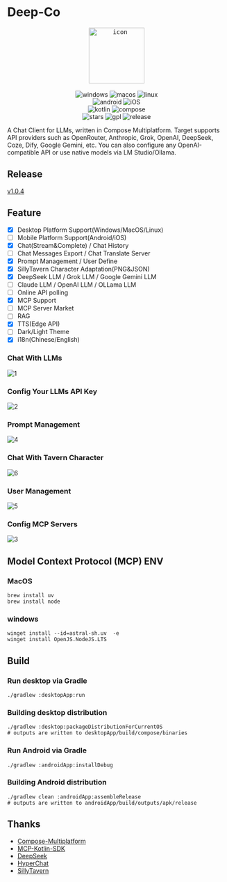 # Deep-Co

<p align="center">
<kbd>
  <img alt="icon" src="desktopApp/icon.png" width="128" height="128">
</kbd>
  <br>
  <br>
  <img alt="windows" src="http://img.shields.io/badge/-Windows-477FE4.svg?style=flat">
  <img alt="macos" src="http://img.shields.io/badge/-MacOS-FCF0E7.svg?style=flat">
  <img alt="linux" src="http://img.shields.io/badge/-Linux-5D1A42.svg?style=flat">
  <br>
  <img alt="android" src="http://img.shields.io/badge/-Android-00FF00.svg?style=flat">
  <img alt="iOS" src="http://img.shields.io/badge/-iOS-000000.svg?style=flat">
  <br>
  <img alt="kotlin" src="https://img.shields.io/badge/kotlin-2.1.20-blue.svg?logo=kotlin">
  <img alt="compose" src="https://img.shields.io/badge/compose-1.7.3-blue?logoColor=f5f5f5">
  <br>
  <img alt="stars" src="https://img.shields.io/github/stars/succlz123/DeepCo?color=pink&style=plastic">
  <img alt="gpl" src="https://img.shields.io/badge/license-GPL--3.0-orange">
  <img alt="release" src="https://img.shields.io/github/v/release/succlz123/DeepCo?color=blueviolet&display_name=tag&include_prereleases&label=Release">
</p>


A Chat Client for LLMs, written in Compose Multiplatform. Target supports API providers such as OpenRouter, Anthropic, Grok, OpenAI, DeepSeek,
Coze, Dify, Google Gemini, etc. You can also configure any OpenAI-compatible API or use native models via LM Studio/Ollama.


## Release

[v1.0.4](https://github.com/succlz123/DeepCo/releases)


## Feature

- [x] Desktop Platform Support(Windows/MacOS/Linux)
- [ ] Mobile Platform Support(Android/iOS)
- [x] Chat(Stream&Complete) / Chat History
- [ ] Chat Messages Export / Chat Translate Server
- [x] Prompt Management / User Define
- [x] SillyTavern Character Adaptation(PNG&JSON)
- [x] DeepSeek LLM / Grok LLM / Google Gemini LLM
- [ ] Claude LLM / OpenAI LLM / OLLama LLM
- [ ] Online API polling
- [x] MCP Support
- [ ] MCP Server Market
- [ ] RAG
- [x] TTS(Edge API)
- [ ] Dark/Light Theme
- [x] i18n(Chinese/English)

### Chat With LLMs

![1](screenshots/1.jpg)

### Config Your LLMs API Key

![2](screenshots/2.jpg)

### Prompt Management

![4](screenshots/4.png)

### Chat With Tavern Character

![6](screenshots/6.jpg)

### User Management

![5](screenshots/5.png)

### Config MCP Servers

![3](screenshots/3.jpg)

## Model Context Protocol (MCP) ENV

### MacOS

``` 
brew install uv
brew install node
```

### windows

```
winget install --id=astral-sh.uv  -e
winget install OpenJS.NodeJS.LTS
```

## Build

### Run desktop via Gradle

```
./gradlew :desktopApp:run
```

### Building desktop distribution

```
./gradlew :desktop:packageDistributionForCurrentOS
# outputs are written to desktopApp/build/compose/binaries
```

### Run Android via Gradle

```
./gradlew :androidApp:installDebug
```

### Building Android distribution

```
./gradlew clean :androidApp:assembleRelease
# outputs are written to androidApp/build/outputs/apk/release
```

## Thanks

- [Compose-Multiplatform](https://github.com/JetBrains/compose-multiplatform)
- [MCP-Kotlin-SDK](https://github.com/modelcontextprotocol/kotlin-sdk)
- [DeepSeek](https://api-docs.deepseek.com/zh-cn/)
- [HyperChat](https://github.com/BigSweetPotatoStudio/HyperChat)
- [SillyTavern](https://github.com/SillyTavern/SillyTavern)